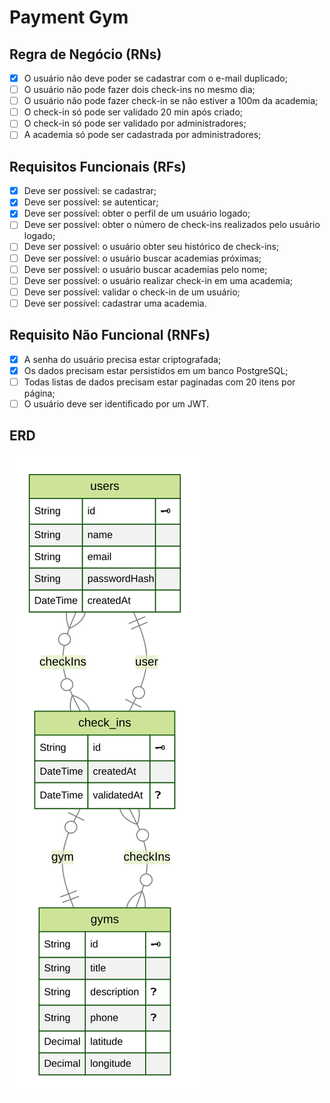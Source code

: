 # Payment Gym

## Regra de Negócio (RNs)

- [x] O usuário não deve poder se cadastrar com o e-mail duplicado;
- [ ] O usuário não pode fazer dois check-ins no mesmo dia;
- [ ] O usuário não pode fazer check-in se não estiver a 100m da academia;
- [ ] O check-in só pode ser validado 20 min após criado;
- [ ] O check-in só pode ser validado por administradores;
- [ ] A academia só pode ser cadastrada por administradores;

## Requisitos Funcionais (RFs)

- [x] Deve ser possível: se cadastrar;
- [x] Deve ser possível: se autenticar;
- [x] Deve ser possível: obter o perfil de um usuário logado;
- [ ] Deve ser possível: obter o número de check-ins realizados pelo usuário logado;
- [ ] Deve ser possível: o usuário obter seu histórico de check-ins;
- [ ] Deve ser possível: o usuário buscar academias próximas;
- [ ] Deve ser possível: o usuário buscar academias pelo nome;
- [ ] Deve ser possível: o usuário realizar check-in em uma academia;
- [ ] Deve ser possível: validar o check-in de um usuário;
- [ ] Deve ser possível: cadastrar uma academia.

## Requisito Não Funcional (RNFs)

- [x] A senha do usuário precisa estar criptografada;
- [x] Os dados precisam estar persistidos em um banco PostgreSQL;
- [ ] Todas listas de dados precisam estar paginadas com 20 itens por página;
- [ ] O usuário deve ser identificado por um JWT.

## ERD

<img src='./prisma/ERD.svg' alt='Diagrama do banco de dados' />
